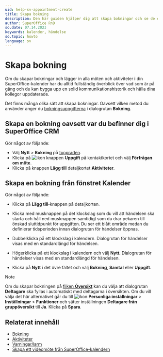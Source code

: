 ```yaml
---
uid: help-sv-appointment-create
title: Skapa bokning
description: Den här guiden hjälper dig att skapa bokningar och se de olika typerna av aktivitetsalternativ.
author: SuperOffice RnD
so.date: 07.14.2023
keywords: kalender, händelse
so.topic: howto
language: sv
---
```


# Skapa bokning

Om du skapar bokningar och lägger in alla möten och aktiviteter i din SuperOffice-kalender har du alltid fullständig överblick över vad som är på gång och du kan bygga upp en solid kommunikationshistorik och hålla dina kollegor uppdaterade.

Det finns många olika sätt att skapa bokningar. Oavsett vilken metod du använder anger du [bokningsuppgifterna][2] i dialogrutan **Bokning**.

## Skapa en bokning oavsett var du befinner dig i SuperOffice CRM

Gör något av följande:

* Välj **Nytt** > **Bokning** på [toppraden][3].
* Klicka på ![ikon][img1] knappen **Uppgift** på kontaktkortet och välj **Förfrågan om möte**.
* Klicka på knappen **Lägg till** detaljkortet **Aktiviteter**.

## Skapa en bokning från fönstret Kalender

Gör något av följande:

* Klicka på **Lägg till**-knappen på detaljkorten.

* Klicka med musknappen på det klockslag som du vill att händelsen ska starta och håll ned musknappen samtidigt som du drar pekaren till önskad sluttidpunkt för uppgiften. Du ser ett blått område medan du definierar tidsperioden innan dialogrutan för händelser öppnas.

* Dubbelklicka på ett klockslag i kalendern. Dialogrutan för händelser visas med en standardlängd för händelsen.

* Högerklicka på ett klockslag i kalendern och välj **Nytt**. Dialogrutan för händelser visas med en standardlängd för händelsen.

* Klicka på **Nytt** i det övre fältet och välj **Bokning**, **Samtal** eller **Uppgift**.

> [!NOTE]
> Om du skapar bokningen på [fliken **Översikt**][1] kan du välja att dialogrutan **Deltagare** ska fyllas i automatiskt med deltagarna i översikten. Om du vill välja det här alternativet går du till ![ikon][img2] **Personliga inställningar** > **Inställningar** > **Funktioner** och sätter inställningen **Deltagare från gruppöversikt** till **Ja**. Klicka på **Spara**.

## Relaterat innehåll

* [Bokning][6]
* [Aktiviteter][4]
* [Varningar/larm][5]
* [Skapa ett videomöte från SuperOffice-kalendern][8]

<!-- Referenced links -->
[1]: screen/view.md
[2]: screen/dialog-for-followups.md
[3]: ../../learn/getting-started/main-screen/buttons-in-menu-bar.md
[4]: ../../learn/activity/index.md
[5]: set-alarm.md
[6]: appointment.md
[8]: video-meetings.md

<!-- Referenced images -->
[img1]: ../../../media/icons/btn-menu.png
[img2]: ../../../media/icons/personal-settings-small.png
